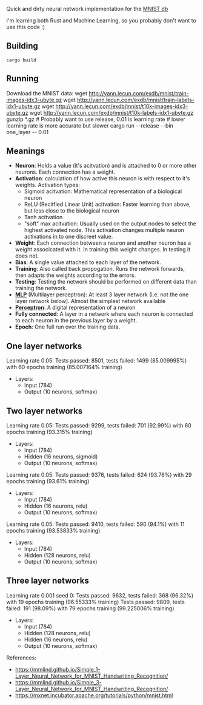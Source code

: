 
Quick and dirty neural network implementation for the [MNIST db](http://yann.lecun.com/exdb/mnist)

I'm learning both Rust and Machine Learning, so you probably don't want to use this code :)

## Building

	cargo build

## Running

Download the MNIST data:
	wget http://yann.lecun.com/exdb/mnist/train-images-idx3-ubyte.gz
	wget http://yann.lecun.com/exdb/mnist/train-labels-idx1-ubyte.gz
	wget http://yann.lecun.com/exdb/mnist/t10k-images-idx3-ubyte.gz
	wget http://yann.lecun.com/exdb/mnist/t10k-labels-idx1-ubyte.gz
	gunzip *.gz
	# Probably want to use release, 0.01 is learning rate
	# lower learning rate is more accurate but slower
	cargo run --release --bin one_layer -- 0.01

## Meanings

* **Neuron**: Holds a value (it's acitvation) and is attached to 0 or more other neurons. Each connection has a weight.
* **Activation**: calculation of how active this neuron is with respect to it's weights. Activation types:
	* Sigmoid acitvation: Mathematical representation of a biological neuron
	* ReLU (Recitfied Linear Unit) acitvation: Faster learning than above, but less close to the biological neuron
	* Tanh acitvation
	* "soft" max acitvation: Usually used on the output nodes to select the highest activated node. This activation changes multiple neuron activations in to one discreet value.
* **Weight**: Each connection between a neuron and another neuron has a weight associcated with it. In training this weight changes. In testing it does not.
* **Bias**: A single value attached to each layer of the network.
* **Training**: Also called back propogation. Runs the network forwards, then adapts the weights according to the errors.
* **Testing**: Testing the network should be performed on different data than training the network.
* [**MLP**](https://en.wikipedia.org/wiki/Multilayer_perceptron) (Multilayer perceptron): At least 3 layer network (I.e. not the one layer network below). Almost the simplest network available
* [**Perceptron**](https://en.wikipedia.org/wiki/Perceptron): A digital representation of a neuron
* **Fully connected**: A layer in a network where each neuron is connected to each neuron in the previous layer by a weight.
* **Epoch**: One full run over the training data.

## One layer networks

Learning rate 0.05:
Tests passed: 8501, tests failed: 1499 (85.009995%) with 60 epochs training (85.007164% training)

* Layers:
	* Input (784)
	* Output (10 neurons, softmax)

## Two layer networks

Learning rate 0.05:
Tests passed: 9299, tests failed: 701 (92.99%) with 60 epochs training (93.315% training)

* Layers:
	* Input (784)
	* Hidden (16 neurons, sigmoid)
	* Output (10 neurons, softmax)

Learning rate 0.05:
Tests passed: 9376, tests failed: 624 (93.76%) with 29 epochs training (93.61% training)

* Layers:
	* Input (784)
	* Hidden (16 neurons, relu)
	* Output (10 neurons, softmax)

Learning rate 0.05:
Tests passed: 9410, tests failed: 590 (94.1%) with 11 epochs training (93.53833% training)

* Layers:
	* Input (784)
	* Hidden (128 neurons, relu)
	* Output (10 neurons, softmax)

## Three layer networks

Learning rate 0.001 seed 0:
Tests passed: 9632, tests failed: 368 (96.32%) with 19 epochs training (96.55333% training)
Tests passed: 9809, tests failed: 191 (98.09%) with 79 epochs training (99.225006% training)

* Layers:
	* Input (784)
	* Hidden (128 neurons, relu)
	* Hidden (16 neurons, relu)
	* Output (10 neurons, softmax)

References:

* https://mmlind.github.io/Simple_1-Layer_Neural_Network_for_MNIST_Handwriting_Recognition/
* https://mmlind.github.io/Simple_3-Layer_Neural_Network_for_MNIST_Handwriting_Recognition/
* https://mxnet.incubator.apache.org/tutorials/python/mnist.html

